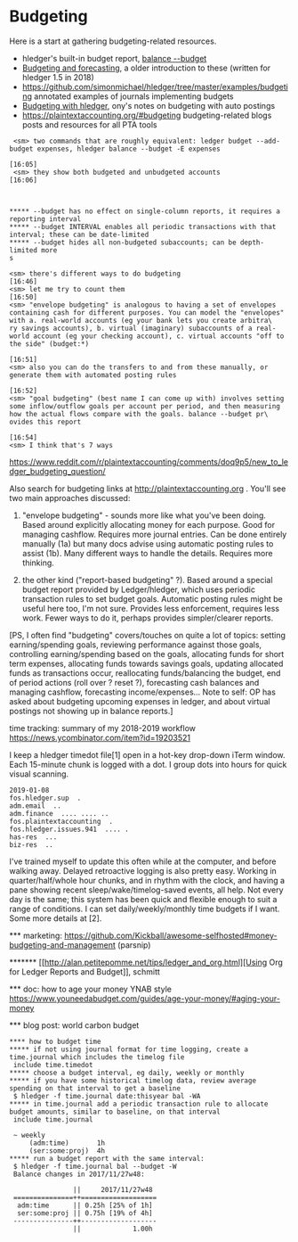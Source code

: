 # Budgeting

Here is a start at gathering budgeting-related resources.

- hledger's built-in budget report, [balance --budget](hledger.html#budget-report)
- [Budgeting and forecasting](budgeting-and-forecasting.html), a older introduction to these (written for hledger 1.5 in 2018)
- <https://github.com/simonmichael/hledger/tree/master/examples/budgeting> annotated examples of journals implementing budgets
- [Budgeting with hledger](https://gist.github.com/ony/bbec599c0893e676b772559909b81de6), ony's notes on budgeting with auto postings
- <https://plaintextaccounting.org/#budgeting> budgeting-related blogs posts and resources for all PTA tools

```
 <sm> two commands that are roughly equivalent: ledger budget --add-budget expenses, hledger balance --budget -E expenses
                                                                 [16:05]
 <sm> they show both budgeted and unbudgeted accounts            [16:06]



***** --budget has no effect on single-column reports, it requires a reporting interval
***** --budget INTERVAL enables all periodic transactions with that interval; these can be date-limited
***** --budget hides all non-budgeted subaccounts; can be depth-limited more
s

<sm> there's different ways to do budgeting                     [16:46]
<sm> let me try to count them                                   [16:50]
<sm> "envelope budgeting" is analogous to having a set of envelopes containing cash for different purposes. You can model the "envelopes" with a. real-world accounts (eg your bank lets you create arbitra\
ry savings accounts), b. virtual (imaginary) subaccounts of a real-world account (eg your checking account), c. virtual accounts "off to the side" (budget:*)
                                                                [16:51]
<sm> also you can do the transfers to and from these manually, or generate them with automated posting rules
                                                                [16:52]
<sm> "goal budgeting" (best name I can come up with) involves setting some inflow/outflow goals per account per period, and then measuring how the actual flows compare with the goals. balance --budget pr\
ovides this report
                                                                [16:54]
<sm> I think that's 7 ways
```


https://www.reddit.com/r/plaintextaccounting/comments/doq9p5/new_to_ledger_budgeting_question/

Also search for budgeting links at http://plaintextaccounting.org . You'll see two main approaches discussed:

1. "envelope budgeting" - sounds more like what you've been doing. Based around explicitly allocating money for each purpose. Good for managing cashflow. Requires more journal entries. Can be done entirely manually (1a) but many docs advise using automatic posting rules to assist (1b). Many different ways to handle the details. Requires more thinking.

2. the other kind ("report-based budgeting" ?). Based around a special budget report provided by Ledger/hledger, which uses periodic transaction rules to set budget goals. Automatic posting rules might be useful here too, I'm not sure. Provides less enforcement, requires less work. Fewer ways to do it, perhaps provides simpler/clearer reports.

\[PS, I often find "budgeting" covers/touches on quite a lot of topics: setting earning/spending goals, reviewing performance against those goals, controlling earning/spending based on the goals, allocating funds for short term expenses, allocating funds towards savings goals, updating allocated funds as transactions occur, reallocating funds/balancing the budget, end of period actions (roll over ? reset ?), forecasting cash balances and managing cashflow, forecasting income/expenses... Note to self: OP has asked about budgeting upcoming expenses in ledger, and about virtual postings not showing up in balance reports.\]



time tracking: summary of my 2018-2019 workflow https://news.ycombinator.com/item?id=19203521

I keep a hledger timedot file[1] open in a hot-key drop-down iTerm window. Each 15-minute chunk is logged with a dot. I group dots into hours for quick visual scanning.


    2019-01-08
    fos.hledger.sup  .
    adm.email  ..
    adm.finance  .... .... ..
    fos.plaintextaccounting  .
    fos.hledger.issues.941  .... .
    has-res  ...
    biz-res  ..

I've trained myself to update this often while at the computer, and before walking away. Delayed retroactive logging is also pretty easy. Working in quarter/half/whole hour chunks, and in rhythm with the clock, and having a pane showing recent sleep/wake/timelog-saved events, all help. Not every day is the same; this system has been quick and flexible enough to suit a range of conditions. I can set daily/weekly/monthly time budgets if I want. Some more details at [2].



*** marketing: https://github.com/Kickball/awesome-selfhosted#money-budgeting-and-management (parsnip)


******* [[http://alan.petitepomme.net/tips/ledger_and_org.html][Using Org for Ledger Reports and Budget]], schmitt


*** doc: how to age your money YNAB style
    https://www.youneedabudget.com/guides/age-your-money/#aging-your-money


*** blog post: world carbon budget


```
**** how to budget time
***** if not using journal format for time logging, create a time.journal which includes the timelog file
 include time.timedot
***** choose a budget interval, eg daily, weekly or monthly
***** if you have some historical timelog data, review average spending on that interval to get a baseline
 $ hledger -f time.journal date:thisyear bal -WA
***** in time.journal add a periodic transaction rule to allocate budget amounts, similar to baseline, on that interval
 include time.journal

 ~ weekly
     (adm:time)       1h
     (ser:some:proj)  4h
***** run a budget report with the same interval:
 $ hledger -f time.journal bal --budget -W
 Balance changes in 2017/11/27w48:

                ||     2017/11/27w48 
 ===============++===================
  adm:time      || 0.25h [25% of 1h] 
  ser:some:proj || 0.75h [19% of 4h] 
 ---------------++-------------------
                ||             1.00h 
                
                
```
